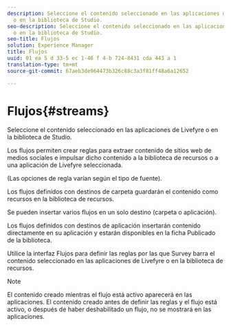```yaml
---
description: Seleccione el contenido seleccionado en las aplicaciones de Livefyre
  o en la biblioteca de Studio.
seo-description: Seleccione el contenido seleccionado en las aplicaciones de Livefyre
  o en la biblioteca de Studio.
seo-title: Flujos
solution: Experience Manager
title: Flujos
uuid: 01 ea 5 d 33-5 ec 1-46 f 4-b 724-8431 cda 443 a 1
translation-type: tm+mt
source-git-commit: 67aeb3de964473b326c88c3a3f81ff48a6a12652

---
```



# Flujos{#streams}

Seleccione el contenido seleccionado en las aplicaciones de Livefyre o en la biblioteca de Studio.

Los flujos permiten crear reglas para extraer contenido de sitios web de medios sociales e impulsar dicho contenido a la biblioteca de recursos o a una aplicación de Livefyre seleccionada.

(Las opciones de regla varían según el tipo de fuente).

Los flujos definidos con destinos de carpeta guardarán el contenido como recursos en la biblioteca de recursos.

Se pueden insertar varios flujos en un solo destino (carpeta o aplicación).

Los flujos definidos con destinos de aplicación insertarán contenido directamente en su aplicación y estarán disponibles en la ficha Publicado de la biblioteca.

Utilice la interfaz Flujos para definir las reglas por las que Survey barra el contenido seleccionado en las aplicaciones de Livefyre o en la biblioteca de recursos.

>[!NOTE]
>
>El contenido creado mientras el flujo está activo aparecerá en las aplicaciones. El contenido creado antes de definir las reglas y el flujo está activo, o después de haber deshabilitado un flujo, no se mostrará en las aplicaciones.

